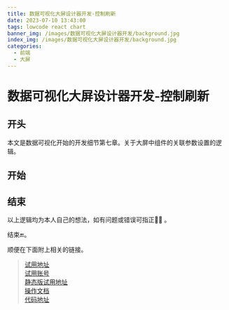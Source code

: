 ```yaml
---
title: 数据可视化大屏设计器开发-控制刷新  
date: 2023-07-10 13:43:00
tags: lowcode react chart 
banner_img: /images/数据可视化大屏设计器开发/background.jpg
index_img: /images/数据可视化大屏设计器开发/background.jpg
categories: 
  - 前端  
  - 大屏
---
```


# 数据可视化大屏设计器开发-控制刷新  

## 开头  

本文是数据可视化开始的开发细节第七章。关于大屏中组件的关联参数设置的逻辑。  


## 开始  


## 结束  

  以上逻辑均为本人自己的想法，如有问题或错误可指正🙏🏻 。  

  结束🔚。  

  顺便在下面附上相关的链接。  
> [试用地址](http://47.97.27.23/api/backend/screen/index.html)  
[试用账号](https://github.com/food-billboard/create-chart/issues/2)  
[静态版试用地址](https://food-billboard.github.io/create-chart/index.html#/)   
[操作文档](http://47.97.27.23/api/backend/create-chart-docs/index.html)  
[代码地址](https://github.com/food-billboard/create-chart)   